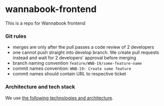 # wannabook-frontend

This is a repo for Wannabook frontend

### Git rules
* merges are only after the pull passes a code review of 2 developers
* one cannot push straight into develop branch. We create pull requests instead and wait for 2 developers' approval before merging
* branch naming convention `feature/WNB-19/some-feature-name`
* commit names convention: `WNB-19: Create some feature`
* commit names should contain URL to respective ticket 

### Architecture and tech stack

We use [the following technologies and architecture](https://docs.google.com/document/d/1bBVGc3HTySaMOgyjPUMZxbyz2gxKqtI6KeDokjYyR_Y/edit#).
